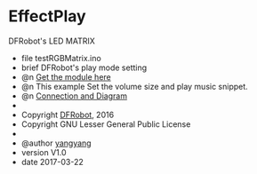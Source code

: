 # EffectPlay
DFRobot's LED MATRIX

 * file testRGBMatrix.ino
 * brief DFRobot's play mode setting
 * @n [Get the module here](等上架后添加商品购买链接)
 * @n This example Set the volume size and play music snippet.
 * @n [Connection and Diagram](等上架后添加wiki链接)
 *
 * Copyright	[DFRobot](http://www.dfrobot.com), 2016
 * Copyright	GNU Lesser General Public License
 *
 * @author [yangyang](971326313@qq.com)
 * version  V1.0
 * date  2017-03-22